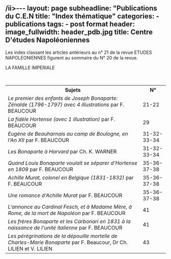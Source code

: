 /ii>---
layout: page
subheadline:  "Publications du C.E.N
title:  "Index thématique"
categories:
    - publications
tags:
    - post format
header:
  image_fullwidth: header_pdb.jpg
  title: Centre D'études Napoléoniennes
---

Les index classant les articles antérieurs au n° 21 de la revue ETUDES NAPOLEONIENNES  figurent au sommaire du N° 20 de la revue.

LA FAMILLE IMPERIALE
<table>
    <tr>
        <th>Sujets</th>
        <th>N°</th>
    </tr>
    <tr>
        <td>
            <i>Le premier des enfants de Joseph Bonaparte: Zénaïde (1796-1797) avec 4 illustrations</i> par F. BEAUCOUR
        </td>
        <td>21-22</td>
  </tr>
  <tr>
        <td>
            <i>La fidèle Hortense (avec 1 illustration)</i> par F. BEAUCOUR
        </td>
        <td>29</td>
  </tr>
  <tr>
        <td>
            <i>Eugène de Beauharnais au camp de Boulogne, en l'An XII</i> par F. BEAUCOUR
        </td>
        <td>31-32-33-34</td>
  </tr>
  <tr>
        <td>
            <i>Les Bonaparte à Harvard</i> par Ch. K. WARNER
        </td>
        <td>31-32-33-34</td>
  </tr>
  <tr>
        <td>
            <i>Quand Louis Bonaparte voulait se séparer d'Hortense en 1809</i> par F. BEAUCOUR
        </td>
        <td>35-36-37-38</td>
  </tr>
  <tr>
        <td>
            <i>Achille Murat, colonel en Belgique (1831-1832)</i> par F. BEAUCOUR
        </td>
        <td>35-36-37-38</td>
  </tr>
  <tr>
        <td>
            <i>Une romance d'Achille Murat</i> par F. BEAUCOUR
        </td>
        <td>35-36-37-38</td>
  </tr>
  <tr>
        <td>
            <i>L'annonce au Cardinal Fesch, et à Madame Mère, à Rome, de la mort de Napoléon</i> par F. BEAUCOUR
        </td>
        <td>41</td>
  </tr>
  <tr>
        <td>
            <i>Les frères Bonaparte et les Carbonari en 1831 à la naissance de l'unité italienne</i> par F. BEAUCOUR
        </td>
        <td>41</td>
  </tr>
  <tr>
        <td>
            <i>Les pérégrinations de la dépouille mortelle de Charles-Marie Bonaparte</i> par F. Beaucour, 
Dr Ch. LILIEN et V. LILIEN
        </td>
        <td>43</td>
  </tr>
</table>
